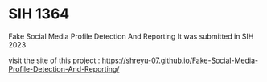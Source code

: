 # SIH 1364
Fake Social Media Profile Detection And Reporting
It was submitted in SIH 2023


visit the site of this project : https://shreyu-07.github.io/Fake-Social-Media-Profile-Detection-And-Reporting/
